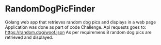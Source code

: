 # RandomDogPicFinder
Golang web app that retrieves random dog pics and displays in a web page
Application was done as part of code Challenge.
Api requests goes to: https://random.dog/woof.json
As per requiremens 8 random dog pics are retrieved and displayed.

